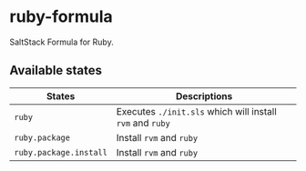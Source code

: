 # ruby-formula

SaltStack Formula for Ruby.


## Available states

| States | Descriptions |
| ------ | ------------ |
| `ruby` | Executes `./init.sls` which will install `rvm` and `ruby` |
| `ruby.package` | Install `rvm` and `ruby` |
| `ruby.package.install` | Install `rvm` and `ruby` |
